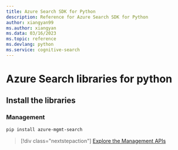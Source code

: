 ```yaml
---
title: Azure Search SDK for Python
description: Reference for Azure Search SDK for Python
author: xiangyan99
ms.author: xiangyan
ms.data: 03/16/2023
ms.topic: reference
ms.devlang: python
ms.service: cognitive-search
---
```

# Azure Search libraries for python

## Install the libraries


### Management

```bash
pip install azure-mgmt-search
```
> [!div class="nextstepaction"]
> [Explore the Management APIs](/python/api/overview/azure/search/management)